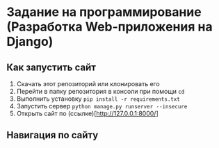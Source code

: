 # Задание на программирование (Разработка Web-приложения на Django)
## Как запустить сайт
1. Скачать этот репозиторий или клонировать его
2. Перейти в папку репозитория в консоли при помощи `cd`
3. Выполнить установку `pip install -r requirements.txt`
4. Запустить сервер `python manage.py runserver --insecure`
5. Открыть сайт по (ссылке)[http://127.0.0.1:8000/]
## Навигация по сайту
